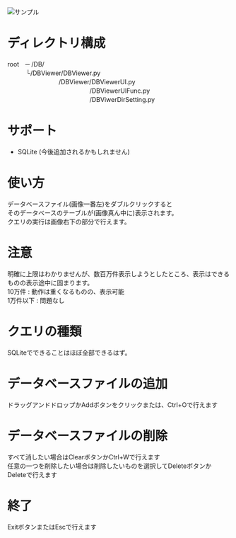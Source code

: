 <img src="https://github.com/pto8913/PyQt5-s-tools/blob/master/Image/DBViewer.png" title="サンプル">

# ディレクトリ構成
root　─ /DB/ <br>
　　　└/DBViewer/DBViewer.py <br>
　　　　　　　　 /DBViewer/DBViewerUI.py <br>
　　　　　　　　　　　　　 /DBViewerUIFunc.py <br>
　　　　　　　　　　　　　 /DBViwerDirSetting.py <br>


# サポート
- SQLite
(今後追加されるかもしれません)

# 使い方
データベースファイル(画像一番左)をダブルクリックすると <br>
そのデータベースのテーブルが(画像真ん中に)表示されます。 <br>
クエリの実行は画像右下の部分で行えます。 <br>

# 注意
明確に上限はわかりませんが、数百万件表示しようとしたところ、表示はできるものの表示途中に固まります。<br>
10万件 : 動作は重くなるものの、表示可能 <br>
1万件以下 : 問題なし <br>

# クエリの種類
SQLiteでできることはほぼ全部できるはず。

# データベースファイルの追加
ドラッグアンドドロップかAddボタンをクリックまたは、Ctrl+Oで行えます <br>

# データベースファイルの削除
すべて消したい場合はClearボタンかCtrl+Wで行えます <br>
任意の一つを削除したい場合は削除したいものを選択してDeleteボタンかDeleteで行えます <br>

# 終了
ExitボタンまたはEscで行えます <br>
